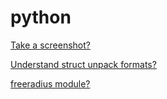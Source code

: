 python
======

[Take a screenshot?](https://github.com/enckse/snapture)

[Understand struct unpack formats?](unpack-with-struct.md)

[freeradius module?](freeradius-module.md)
